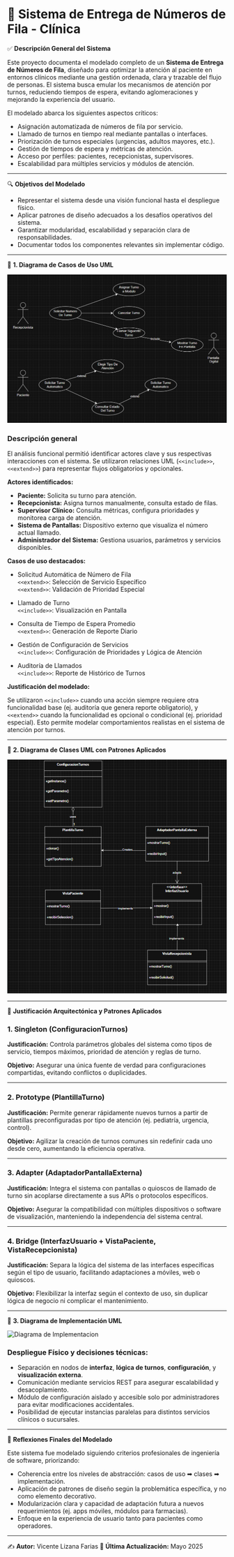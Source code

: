 # 🏥 Sistema de Entrega de Números de Fila - Clínica

✅ **Descripción General del Sistema**

Este proyecto documenta el modelado completo de un **Sistema de Entrega de Números de Fila**, diseñado para optimizar la atención al paciente en entornos clínicos mediante una gestión ordenada, clara y trazable del flujo de personas. El sistema busca emular los mecanismos de atención por turnos, reduciendo tiempos de espera, evitando aglomeraciones y mejorando la experiencia del usuario.

El modelado abarca los siguientes aspectos críticos:

- Asignación automatizada de números de fila por servicio.
- Llamado de turnos en tiempo real mediante pantallas o interfaces.
- Priorización de turnos especiales (urgencias, adultos mayores, etc.).
- Gestión de tiempos de espera y métricas de atención.
- Acceso por perfiles: pacientes, recepcionistas, supervisores.
- Escalabilidad para múltiples servicios y módulos de atención.

---

🔍 **Objetivos del Modelado**

- Representar el sistema desde una visión funcional hasta el despliegue físico.
- Aplicar patrones de diseño adecuados a los desafíos operativos del sistema.
- Garantizar modularidad, escalabilidad y separación clara de responsabilidades.
- Documentar todos los componentes relevantes sin implementar código.

---

🔹 **1. Diagrama de Casos de Uso UML**

![Diagrama de casos de usos](diagramas/Diagrama%20de%20casos%20de%20uso.png)

### Descripción general

El análisis funcional permitió identificar actores clave y sus respectivas interacciones con el sistema. Se utilizaron relaciones UML (`<<include>>`, `<<extend>>`) para representar flujos obligatorios y opcionales.

**Actores identificados:**

- **Paciente:** Solicita su turno para atención.
- **Recepcionista:** Asigna turnos manualmente, consulta estado de filas.
- **Supervisor Clínico:** Consulta métricas, configura prioridades y monitorea carga de atención.
- **Sistema de Pantallas:** Dispositivo externo que visualiza el número actual llamado.
- **Administrador del Sistema:** Gestiona usuarios, parámetros y servicios disponibles.

**Casos de uso destacados:**

- Solicitud Automática de Número de Fila  
  `<<extend>>`: Selección de Servicio Específico  
  `<<extend>>`: Validación de Prioridad Especial

- Llamado de Turno  
  `<<include>>`: Visualización en Pantalla

- Consulta de Tiempo de Espera Promedio  
  `<<extend>>`: Generación de Reporte Diario

- Gestión de Configuración de Servicios  
  `<<include>>`: Configuración de Prioridades y Lógica de Atención

- Auditoría de Llamados  
  `<<include>>`: Reporte de Histórico de Turnos

**Justificación del modelado:**

Se utilizaron `<<include>>` cuando una acción siempre requiere otra funcionalidad base (ej. auditoría que genera reporte obligatorio), y `<<extend>>` cuando la funcionalidad es opcional o condicional (ej. prioridad especial). Esto permite modelar comportamientos realistas en el sistema de atención por turnos.

---

🔹 **2. Diagrama de Clases UML con Patrones Aplicados**

![Diagrama De Clases](diagramas/Diagrama%20de%20Clases.png)

---

🧩 **Justificación Arquitectónica y Patrones Aplicados**

### 1. **Singleton (ConfiguracionTurnos)**
**Justificación:**
Controla parámetros globales del sistema como tipos de servicio, tiempos máximos, prioridad de atención y reglas de turno.

**Objetivo:**
Asegurar una única fuente de verdad para configuraciones compartidas, evitando conflictos o duplicidades.

---

### 2. **Prototype (PlantillaTurno)**
**Justificación:**
Permite generar rápidamente nuevos turnos a partir de plantillas preconfiguradas por tipo de atención (ej. pediatría, urgencia, control).

**Objetivo:**
Agilizar la creación de turnos comunes sin redefinir cada uno desde cero, aumentando la eficiencia operativa.

---

### 3. **Adapter (AdaptadorPantallaExterna)**
**Justificación:**
Integra el sistema con pantallas o quioscos de llamado de turno sin acoplarse directamente a sus APIs o protocolos específicos.

**Objetivo:**
Asegurar la compatibilidad con múltiples dispositivos o software de visualización, manteniendo la independencia del sistema central.

---

### 4. **Bridge (InterfazUsuario + VistaPaciente, VistaRecepcionista)**
**Justificación:**
Separa la lógica del sistema de las interfaces específicas según el tipo de usuario, facilitando adaptaciones a móviles, web o quioscos.

**Objetivo:**
Flexibilizar la interfaz según el contexto de uso, sin duplicar lógica de negocio ni complicar el mantenimiento.

---

🔹 **3. Diagrama de Implementación UML**

![Diagrama de Implementacion](diagramas/Diagrama%20de%20Implementación.png)

### Despliegue Físico y decisiones técnicas:

- Separación en nodos de **interfaz**, **lógica de turnos**, **configuración**, y **visualización externa**.
- Comunicación mediante servicios REST para asegurar escalabilidad y desacoplamiento.
- Módulo de configuración aislado y accesible solo por administradores para evitar modificaciones accidentales.
- Posibilidad de ejecutar instancias paralelas para distintos servicios clínicos o sucursales.

---

🧩 **Reflexiones Finales del Modelado**

Este sistema fue modelado siguiendo criterios profesionales de ingeniería de software, priorizando:

- Coherencia entre los niveles de abstracción: casos de uso ➡ clases ➡ implementación.
- Aplicación de patrones de diseño según la problemática específica, y no como elemento decorativo.
- Modularización clara y capacidad de adaptación futura a nuevos requerimientos (ej. apps móviles, módulos para farmacias).
- Enfoque en la experiencia de usuario tanto para pacientes como operadores.

---

✍️ **Autor:** Vicente Lizana Farias
📅 **Última Actualización:** Mayo 2025  